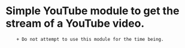 # Simple YouTube module to get the stream of a YouTube video.

```diff
    + Do not attempt to use this module for the time being.
```
